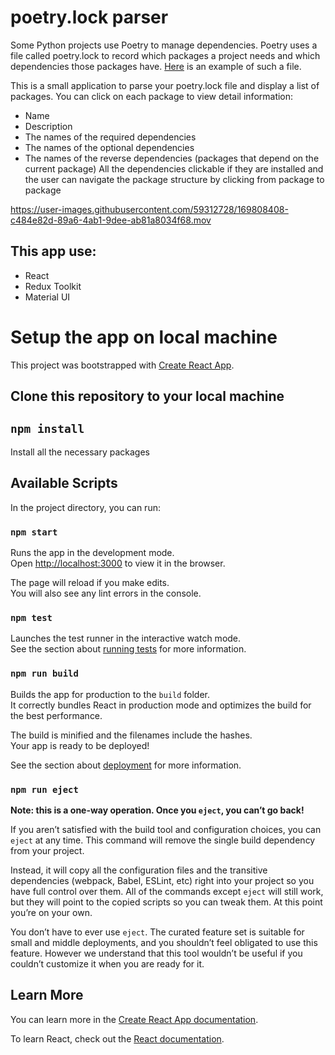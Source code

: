 # poetry.lock parser

Some Python projects use Poetry to manage dependencies. Poetry uses a file called poetry.lock to record which packages a project needs and which dependencies those packages have. [Here](https://github.com/python-poetry/poetry/blob/70e8e8ed1da8c15041c3054603088fce59e05829/poetry.lock) is an example of such a file.

This is a small application to parse your poetry.lock file and display a list of packages. You can click on each package to view detail information:

- Name
- Description
- The names of the required dependencies
- The names of the optional dependencies
- The names of the reverse dependencies (packages that depend on the current package)
  All the dependencies clickable if they are installed and the user can navigate the package structure by clicking from package to package

https://user-images.githubusercontent.com/59312728/169808408-c484e82d-89a6-4ab1-9dee-ab81a8034f68.mov

## This app use:

- React
- Redux Toolkit
- Material UI

# Setup the app on local machine

This project was bootstrapped with [Create React App](https://github.com/facebook/create-react-app).
## Clone this repository to your local machine

## `npm install`

Install all the necessary packages

## Available Scripts

In the project directory, you can run:

### `npm start`

Runs the app in the development mode.\
Open [http://localhost:3000](http://localhost:3000) to view it in the browser.

The page will reload if you make edits.\
You will also see any lint errors in the console.

### `npm test`

Launches the test runner in the interactive watch mode.\
See the section about [running tests](https://facebook.github.io/create-react-app/docs/running-tests) for more information.

### `npm run build`

Builds the app for production to the `build` folder.\
It correctly bundles React in production mode and optimizes the build for the best performance.

The build is minified and the filenames include the hashes.\
Your app is ready to be deployed!

See the section about [deployment](https://facebook.github.io/create-react-app/docs/deployment) for more information.

### `npm run eject`

**Note: this is a one-way operation. Once you `eject`, you can’t go back!**

If you aren’t satisfied with the build tool and configuration choices, you can `eject` at any time. This command will remove the single build dependency from your project.

Instead, it will copy all the configuration files and the transitive dependencies (webpack, Babel, ESLint, etc) right into your project so you have full control over them. All of the commands except `eject` will still work, but they will point to the copied scripts so you can tweak them. At this point you’re on your own.

You don’t have to ever use `eject`. The curated feature set is suitable for small and middle deployments, and you shouldn’t feel obligated to use this feature. However we understand that this tool wouldn’t be useful if you couldn’t customize it when you are ready for it.

## Learn More

You can learn more in the [Create React App documentation](https://facebook.github.io/create-react-app/docs/getting-started).

To learn React, check out the [React documentation](https://reactjs.org/).
